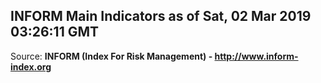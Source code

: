 ## INFORM Main Indicators as of Sat, 02 Mar 2019 03:26:11 GMT

Source: **INFORM (Index For Risk Management) - http://www.inform-index.org**